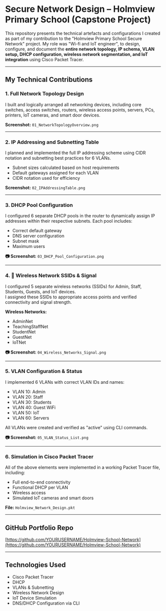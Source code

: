 # Secure Network Design – Holmview Primary School (Capstone Project)

This repository presents the technical artefacts and configurations I created as part of my contribution to the "Holmview Primary School Secure Network" project. My role was "Wi-fi and IoT engineer", to design, configure, and document the **entire network topology, IP schema, VLAN setup, DHCP configuration, wireless network segmentation, and IoT integration** using Cisco Packet Tracer.

---

## My Technical Contributions

### 1.  Full Network Topology Design  
I built and logically arranged all networking devices, including core switches, access switches, routers, wireless access points, servers, PCs, printers, IoT cameras, and smart door devices.

**Screenshot:** `01_NetworkTopologyOverview.png`

---

### 2. IP Addressing and Subnetting Table  
I planned and implemented the full IP addressing scheme using CIDR notation and subnetting best practices for 6 VLANs.

- Subnet sizes calculated based on host requirements  
- Default gateways assigned for each VLAN  
- CIDR notation used for efficiency  

**Screenshot:** `02_IPAddressingTable.png`

---

### 3. DHCP Pool Configuration  
I configured 6 separate DHCP pools in the router to dynamically assign IP addresses within their respective subnets. Each pool includes:

- Correct default gateway  
- DNS server configuration  
- Subnet mask  
- Maximum users  

**📷 Screenshot:** `03_DHCP_Pool_Configuration.png`

---

### 4. 📶 Wireless Network SSIDs & Signal  
I configured 5 separate wireless networks (SSIDs) for Admin, Staff, Students, Guests, and IoT devices.  
I assigned these SSIDs to appropriate access points and verified connectivity and signal strength.

**Wireless Networks:**
- AdminNet
- TeachingStaffNet
- StudentNet
- GuestNet
- IoTNet

**📷 Screenshot:** `04_Wireless_Networks_Signal.png`

---

### 5. VLAN Configuration & Status  
I implemented 6 VLANs with correct VLAN IDs and names:
- VLAN 10: Admin  
- VLAN 20: Staff  
- VLAN 30: Students  
- VLAN 40: Guest WiFi  
- VLAN 50: IoT  
- VLAN 60: Servers

All VLANs were created and verified as "active" using CLI commands.

**📷 Screenshot:** `05_VLAN_Status_List.png`

---

### 6. Simulation in Cisco Packet Tracer  
All of the above elements were implemented in a working Packet Tracer file, including:
- Full end-to-end connectivity  
- Functional DHCP per VLAN  
- Wireless access  
- Simulated IoT cameras and smart doors  

**File:** `Holmview_Network_Design.pkt`

---

##  GitHub Portfolio Repo

[https://github.com/YOURUSERNAME/Holmview-School-Network](https://github.com/YOURUSERNAME/Holmview-School-Network)

---

## Technologies Used
- Cisco Packet Tracer
- DHCP
- VLANs & Subnetting
- Wireless Network Design
- IoT Device Simulation
- DNS/DHCP Configuration via CLI
